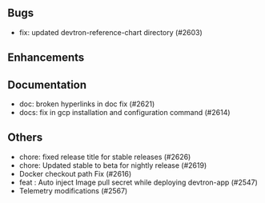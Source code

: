 ## Bugs
- fix: updated devtron-reference-chart directory (#2603)
## Enhancements
## Documentation
- doc: broken hyperlinks in doc fix (#2621)
- docs: fix in gcp installation and configuration command (#2614)
## Others
- chore: fixed release title for stable releases (#2626)
- chore: Updated stable to beta for nightly release (#2619)
- Docker checkout path Fix (#2616)
- feat : Auto inject Image pull secret while deploying devtron-app (#2547)
- Telemetry modifications (#2567)
